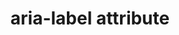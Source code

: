 ---
{
  "title": "aria-label attribute",
  "description": "Defines a string value that labels the current element. See related aria-labelledby.",
  "category": "aria",
  "keywords": [
    "aria-label attribute"
  ],
  "last_test_date": "2019-09-16",
  "test_results_url": "https://a11ysupport.io/tech/aria/aria-label_attribute",
  "test_url": "https://a11ysupport.io/tech/aria/aria-label_attribute",
  "stats": {
    "jaws": {
      "chrome": {
        "92": "a"
      },
      "edge": {
        "92": "a"
      },
      "ie": {
        "11": "a"
      },
      "firefox": {
        "69-79": "a"
      }
    },
    "narrator": {
      "edge": {
        "44-84": "a"
      }
    },
    "nvda": {
      "chrome": {
        "92": "a"
      },
      "edge": {
        "92": "a"
      },
      "firefox": {
        "69-79": "a"
      }
    },
    "orca": {
      "firefox": {
        "69-79": "a"
      }
    },
    "talkback": {
      "and_chr": {
        "77-84": "a"
      }
    },
    "vo_ios": {
      "ios_saf": {
        "13.1-13.6": "y"
      }
    },
    "vo_macos": {
      "safari": {
        "13.0.1-13.1.2": "a"
      }
    },
    "dragon_win": {
      "chrome": {
        "77": "y"
      }
    },
    "va_and": {
      "and_chr": {
        "77": "y"
      }
    },
    "vc_macos": {
      "safari": {
        "13.0.2": "y"
      }
    },
    "vc_ios": {
      "ios_saf": {
        "13.1": "y"
      }
    },
    "wsr": {
      "edge": {
        "44": "y"
      },
      "chrome": {
        "77": "y"
      }
    }
  },
  "links": {
    "NVDA: button name change not conveyed": "https://github.com/nvaccess/nvda/issues/11224",
    "ARIA spec for aria-label": "https://www.w3.org/TR/wai-aria-1.1/#aria-label"
  }
}
---